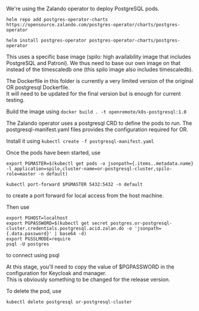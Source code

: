 We're using the Zalando operator to deploy PostgreSQL pods.
```
helm repo add postgres-operator-charts https://opensource.zalando.com/postgres-operator/charts/postgres-operator

helm install postgres-operator postgres-operator-charts/postgres-operator
```

This uses a specific base image (spilo: high availability image that includes PostgreSQL and Patroni).
We thus need to base our own image on that instead of the timescaledb one (this spilo image also includes timescaledb).

The Dockerfile in this folder is currently a very limited version of the original OR postgresql Dockerfile.  
It will need to be updated for the final version but is enough for current testing.

Build the image using
`docker build . -t openremote/k8s-postgresql:1.0`

The Zalando operator uses a postgresql CRD to define the pods to run.
The postgresql-manifest.yaml files provides the configuration required for OR.

Install it using
`kubectl create -f postgresql-manifest.yaml`


Once the pods have been started, use
```
export PGMASTER=$(kubectl get pods -o jsonpath={.items..metadata.name} -l application=spilo,cluster-name=or-postgresql-cluster,spilo-role=master -n default)

kubectl port-forward $PGMASTER 5432:5432 -n default
```
to create a port forward for local access from the host machine.

Then use
```
export PGHOST=localhost
export PGPASSWORD=$(kubectl get secret postgres.or-postgresql-cluster.credentials.postgresql.acid.zalan.do -o 'jsonpath={.data.password}' | base64 -d)
export PGSSLMODE=require
psql -U postgres
```
to connect using psql

At this stage, you'll need to copy the value of $PGPASSWORD in the configuration for Keycloak and manager.  
This is obviously something to be changed for the release version.

To delete the pod, use
```
kubectl delete postgresql or-postgresql-cluster
```
